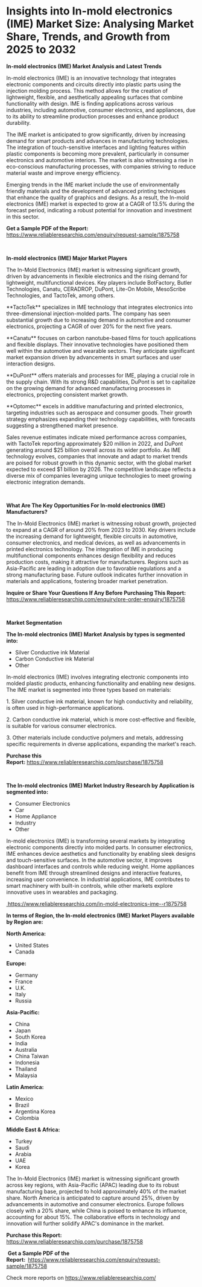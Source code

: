 <p><h1>Insights into In-mold electronics (IME) Market Size: Analysing Market Share, Trends, and Growth from 2025 to 2032</h1></p><p><strong>In-mold electronics (IME) Market Analysis and Latest Trends</strong></p>
<p><p>In-mold electronics (IME) is an innovative technology that integrates electronic components and circuits directly into plastic parts using the injection molding process. This method allows for the creation of lightweight, flexible, and aesthetically appealing surfaces that combine functionality with design. IME is finding applications across various industries, including automotive, consumer electronics, and appliances, due to its ability to streamline production processes and enhance product durability.</p><p>The IME market is anticipated to grow significantly, driven by increasing demand for smart products and advances in manufacturing technologies. The integration of touch-sensitive interfaces and lighting features within plastic components is becoming more prevalent, particularly in consumer electronics and automotive interiors. The market is also witnessing a rise in eco-conscious manufacturing processes, with companies striving to reduce material waste and improve energy efficiency.</p><p>Emerging trends in the IME market include the use of environmentally friendly materials and the development of advanced printing techniques that enhance the quality of graphics and designs. As a result, the In-mold electronics (IME) market is expected to grow at a CAGR of 13.5% during the forecast period, indicating a robust potential for innovation and investment in this sector.</p></p>
<p><strong>Get a Sample PDF of the Report:&nbsp;</strong> <a href="https://www.reliableresearchiq.com/enquiry/request-sample/1875758?utm_campaign=2282&utm_medium=2&utm_source=Github&utm_content=ia&utm_term=28032025&utm_id=in-mold-electronics-ime">https://www.reliableresearchiq.com/enquiry/request-sample/1875758</a></p>
<p>&nbsp;</p>
<p><strong>In-mold electronics (IME) Major Market Players</strong></p>
<p><p>The In-Mold Electronics (IME) market is witnessing significant growth, driven by advancements in flexible electronics and the rising demand for lightweight, multifunctional devices. Key players include BotFactory, Butler Technologies, Canatu, CERADROP, DuPont, Lite-On Mobile, MesoScribe Technologies, and TactoTek, among others.</p><p>**TactoTek** specializes in IME technology that integrates electronics into three-dimensional injection-molded parts. The company has seen substantial growth due to increasing demand in automotive and consumer electronics, projecting a CAGR of over 20% for the next five years.</p><p>**Canatu** focuses on carbon nanotube-based films for touch applications and flexible displays. Their innovative technologies have positioned them well within the automotive and wearable sectors. They anticipate significant market expansion driven by advancements in smart surfaces and user interaction designs.</p><p>**DuPont** offers materials and processes for IME, playing a crucial role in the supply chain. With its strong R&D capabilities, DuPont is set to capitalize on the growing demand for advanced manufacturing processes in electronics, projecting consistent market growth.</p><p>**Optomec** excels in additive manufacturing and printed electronics, targeting industries such as aerospace and consumer goods. Their growth strategy emphasizes expanding their technology capabilities, with forecasts suggesting a strengthened market presence.</p><p>Sales revenue estimates indicate mixed performance across companies, with TactoTek reporting approximately $20 million in 2022, and DuPont generating around $25 billion overall across its wider portfolio. As IME technology evolves, companies that innovate and adapt to market trends are poised for robust growth in this dynamic sector, with the global market expected to exceed $1 billion by 2026. The competitive landscape reflects a diverse mix of companies leveraging unique technologies to meet growing electronic integration demands.</p></p>
<p>&nbsp;</p>
<p><strong>What Are The Key Opportunities For In-mold electronics (IME) Manufacturers?</strong></p>
<p><p>The In-Mold Electronics (IME) market is witnessing robust growth, projected to expand at a CAGR of around 20% from 2023 to 2030. Key drivers include the increasing demand for lightweight, flexible circuits in automotive, consumer electronics, and medical devices, as well as advancements in printed electronics technology. The integration of IME in producing multifunctional components enhances design flexibility and reduces production costs, making it attractive for manufacturers. Regions such as Asia-Pacific are leading in adoption due to favorable regulations and a strong manufacturing base. Future outlook indicates further innovation in materials and applications, fostering broader market penetration.</p></p>
<p><strong>Inquire or Share Your Questions If Any Before Purchasing This Report:</strong> <a href="https://www.reliableresearchiq.com/enquiry/pre-order-enquiry/1875758?utm_campaign=2282&utm_medium=2&utm_source=Github&utm_content=ia&utm_term=28032025&utm_id=in-mold-electronics-ime">https://www.reliableresearchiq.com/enquiry/pre-order-enquiry/1875758</a></p>
<p>&nbsp;</p>
<p><strong>Market Segmentation</strong></p>
<p><strong>The In-mold electronics (IME) Market Analysis by types is segmented into:</strong></p>
<p><ul><li>Silver Conductive ink Material</li><li>Carbon Conductive ink Material</li><li>Other</li></ul></p>
<p><p>In-mold electronics (IME) involves integrating electronic components into molded plastic products, enhancing functionality and enabling new designs. The IME market is segmented into three types based on materials: </p><p>1. Silver conductive ink material, known for high conductivity and reliability, is often used in high-performance applications.</p><p>2. Carbon conductive ink material, which is more cost-effective and flexible, is suitable for various consumer electronics.</p><p>3. Other materials include conductive polymers and metals, addressing specific requirements in diverse applications, expanding the market's reach.</p></p>
<p><strong>Purchase this Report:&nbsp;</strong><a href="https://www.reliableresearchiq.com/purchase/1875758?utm_campaign=2282&utm_medium=2&utm_source=Github&utm_content=ia&utm_term=28032025&utm_id=in-mold-electronics-ime">https://www.reliableresearchiq.com/purchase/1875758</a></p>
<p>&nbsp;</p>
<p><strong>The In-mold electronics (IME) Market Industry Research by Application is segmented into:</strong></p>
<p><ul><li>Consumer Electronics</li><li>Car</li><li>Home Appliance</li><li>Industry</li><li>Other</li></ul></p>
<p><p>In-mold electronics (IME) is transforming several markets by integrating electronic components directly into molded parts. In consumer electronics, IME enhances device aesthetics and functionality by enabling sleek designs and touch-sensitive surfaces. In the automotive sector, it improves dashboard interfaces and controls while reducing weight. Home appliances benefit from IME through streamlined designs and interactive features, increasing user convenience. In industrial applications, IME contributes to smart machinery with built-in controls, while other markets explore innovative uses in wearables and packaging.</p></p>
<p><a href="https://www.reliableresearchiq.com/in-mold-electronics-ime--r1875758?utm_campaign=2282&utm_medium=2&utm_source=Github&utm_content=ia&utm_term=28032025&utm_id=in-mold-electronics-ime">&nbsp;https://www.reliableresearchiq.com/in-mold-electronics-ime--r1875758</a></p>
<p><strong>In terms of Region, the In-mold electronics (IME) Market Players available by Region are:</strong></p>
<p>
    <p> <strong> North America: </strong>
        <ul>
            <li>United States</li>
            <li>Canada</li>
        </ul>
        </p> 
    <p> <strong> Europe: </strong>
        <ul>
            <li>Germany</li>
            <li>France</li>
            <li>U.K.</li>
            <li>Italy</li>
            <li>Russia</li>
        </ul>
        </p> 
    <p> <strong> Asia-Pacific: </strong>
        <ul>
            <li>China</li>
            <li>Japan</li>
            <li>South Korea</li>
            <li>India</li>
            <li>Australia</li>
            <li>China Taiwan</li>
            <li>Indonesia</li>
            <li>Thailand</li>
            <li>Malaysia</li>
        </ul>
        </p> 
    <p> <strong> Latin America: </strong>
        <ul>
            <li>Mexico</li>
            <li>Brazil</li>
            <li>Argentina Korea</li>
            <li>Colombia</li>
        </ul>
        </p> 
    <p> <strong> Middle East & Africa: </strong>
        <ul>
            <li>Turkey</li>
            <li>Saudi</li>
            <li>Arabia</li>
            <li>UAE</li>
            <li>Korea</li>
        </ul>
    </p>
    </p>
<p><p>The In-Mold Electronics (IME) market is witnessing significant growth across key regions, with Asia-Pacific (APAC) leading due to its robust manufacturing base, projected to hold approximately 40% of the market share. North America is anticipated to capture around 25%, driven by advancements in automotive and consumer electronics. Europe follows closely with a 20% share, while China is poised to enhance its influence, accounting for about 15%. The collaborative efforts in technology and innovation will further solidify APAC's dominance in the market.</p></p>
<p><strong>Purchase this Report: </strong><a href="https://www.reliableresearchiq.com/purchase/1875758?utm_campaign=2282&utm_medium=2&utm_source=Github&utm_content=ia&utm_term=28032025&utm_id=in-mold-electronics-ime">https://www.reliableresearchiq.com/purchase/1875758</a></p>
<p>&nbsp;<strong>Get a Sample PDF of the Report:&nbsp;&nbsp;</strong><a href="https://www.reliableresearchiq.com/enquiry/request-sample/1875758?utm_campaign=2282&utm_medium=2&utm_source=Github&utm_content=ia&utm_term=28032025&utm_id=in-mold-electronics-ime">https://www.reliableresearchiq.com/enquiry/request-sample/1875758</a></p>
<p><strong></strong></p>
<p>Check more reports on <a href="https://www.reliableresearchiq.com/?utm_campaign=2282&utm_medium=2&utm_source=Github&utm_content=ia&utm_term=28032025&utm_id=in-mold-electronics-ime">https://www.reliableresearchiq.com/</a></p>
